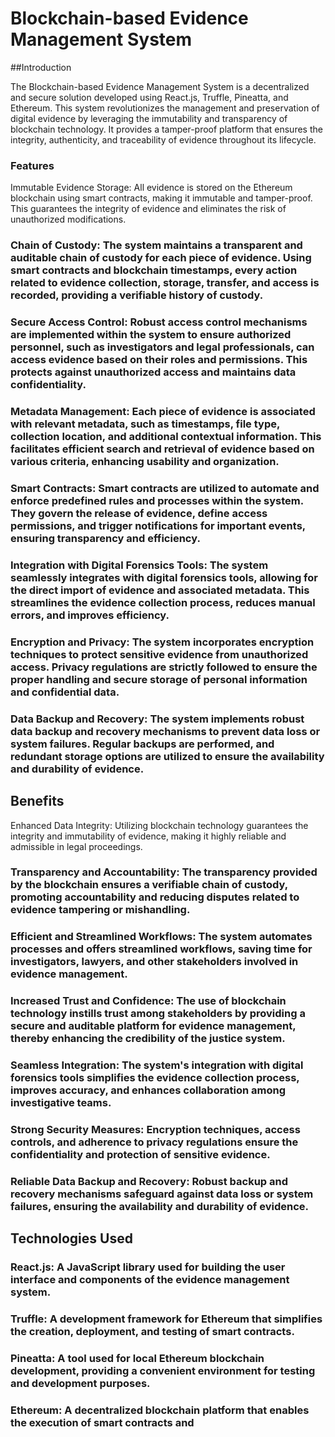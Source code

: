 # Blockchain-based Evidence Management System
##Introduction

The Blockchain-based Evidence Management System is a decentralized and secure solution developed using React.js, Truffle, Pineatta, and Ethereum. This system revolutionizes the management and preservation of digital evidence by leveraging the immutability and transparency of blockchain technology. It provides a tamper-proof platform that ensures the integrity, authenticity, and traceability of evidence throughout its lifecycle.

### Features
Immutable Evidence Storage: All evidence is stored on the Ethereum blockchain using smart contracts, making it immutable and tamper-proof. This guarantees the integrity of evidence and eliminates the risk of unauthorized modifications.

### Chain of Custody: The system maintains a transparent and auditable chain of custody for each piece of evidence. Using smart contracts and blockchain timestamps, every action related to evidence collection, storage, transfer, and access is recorded, providing a verifiable history of custody.

### Secure Access Control: Robust access control mechanisms are implemented within the system to ensure authorized personnel, such as investigators and legal professionals, can access evidence based on their roles and permissions. This protects against unauthorized access and maintains data confidentiality.

### Metadata Management: Each piece of evidence is associated with relevant metadata, such as timestamps, file type, collection location, and additional contextual information. This facilitates efficient search and retrieval of evidence based on various criteria, enhancing usability and organization.

### Smart Contracts: Smart contracts are utilized to automate and enforce predefined rules and processes within the system. They govern the release of evidence, define access permissions, and trigger notifications for important events, ensuring transparency and efficiency.

### Integration with Digital Forensics Tools: The system seamlessly integrates with digital forensics tools, allowing for the direct import of evidence and associated metadata. This streamlines the evidence collection process, reduces manual errors, and improves efficiency.

### Encryption and Privacy: The system incorporates encryption techniques to protect sensitive evidence from unauthorized access. Privacy regulations are strictly followed to ensure the proper handling and secure storage of personal information and confidential data.

### Data Backup and Recovery: The system implements robust data backup and recovery mechanisms to prevent data loss or system failures. Regular backups are performed, and redundant storage options are utilized to ensure the availability and durability of evidence.

## Benefits
Enhanced Data Integrity: Utilizing blockchain technology guarantees the integrity and immutability of evidence, making it highly reliable and admissible in legal proceedings.

### Transparency and Accountability: The transparency provided by the blockchain ensures a verifiable chain of custody, promoting accountability and reducing disputes related to evidence tampering or mishandling.

### Efficient and Streamlined Workflows: The system automates processes and offers streamlined workflows, saving time for investigators, lawyers, and other stakeholders involved in evidence management.

### Increased Trust and Confidence: The use of blockchain technology instills trust among stakeholders by providing a secure and auditable platform for evidence management, thereby enhancing the credibility of the justice system.

### Seamless Integration: The system's integration with digital forensics tools simplifies the evidence collection process, improves accuracy, and enhances collaboration among investigative teams.

### Strong Security Measures: Encryption techniques, access controls, and adherence to privacy regulations ensure the confidentiality and protection of sensitive evidence.

### Reliable Data Backup and Recovery: Robust backup and recovery mechanisms safeguard against data loss or system failures, ensuring the availability and durability of evidence.

## Technologies Used
### React.js: A JavaScript library used for building the user interface and components of the evidence management system.

### Truffle: A development framework for Ethereum that simplifies the creation, deployment, and testing of smart contracts.

### Pineatta: A tool used for local Ethereum blockchain development, providing a convenient environment for testing and development purposes.

### Ethereum: A decentralized blockchain platform that enables the execution of smart contracts and
